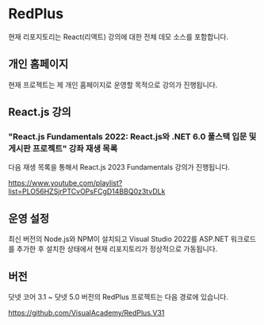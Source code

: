 # RedPlus

현재 리포지토리는 React(리액트) 강의에 대한 전체 데모 소스를 포함합니다.

## 개인 홈페이지

현재 프로젝트는 제 개인 홈페이지로 운영할 목적으로 강의가 진행됩니다.

## React.js 강의 

### "React.js Fundamentals 2022: React.js와 .NET 6.0 풀스택 입문 및 게시판 프로젝트" 강좌 재생 목록 

다음 재생 목록을 통해서 React.js 2023 Fundamentals 강의가 진행됩니다.

https://www.youtube.com/playlist?list=PLO56HZSjrPTCvOPsFCgD14BBQ0z3tvDLk

## 운영 설정

최신 버전의 Node.js와 NPM이 설치되고 Visual Studio 2022를 ASP.NET 워크로드를 추가한 후 설치한 상태에서 현재 리포지토리가 정상적으로 가동됩니다.

## 버전

닷넷 코어 3.1 ~ 닷넷 5.0 버전의 RedPlus 프로젝트는 다음 경로에 있습니다.

https://github.com/VisualAcademy/RedPlus.V31
